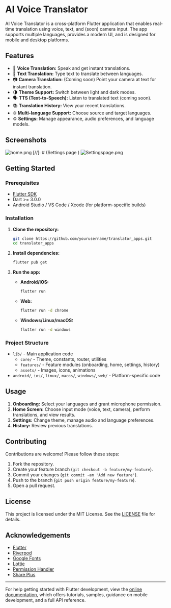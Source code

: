 # AI Voice Translator

AI Voice Translator is a cross-platform Flutter application that enables real-time translation using voice, text, and (soon) camera input. The app supports multiple languages, provides a modern UI, and is designed for mobile and desktop platforms.

## Features

- 🎤 **Voice Translation:** Speak and get instant translations.
- 📝 **Text Translation:** Type text to translate between languages.
- 📷 **Camera Translation:** (Coming soon) Point your camera at text for instant translation.
- 🌗 **Theme Support:** Switch between light and dark modes.
- 🗣️ **TTS (Text-to-Speech):** Listen to translated text (coming soon).
- 📚 **Translation History:** View your recent translations.
- 🌐 **Multi-language Support:** Choose source and target languages.
- ⚙️ **Settings:** Manage appearance, audio preferences, and language models.

## Screenshots

<!-- ![Home Screen](assets/screenshots/home.png) -->
![home.png](assets/Screenshots/home.png)
[//]: # (Settings page )
![Settingspage.png](assets/Screenshots/Settingspage.png)

## Getting Started

### Prerequisites

- [Flutter SDK](https://docs.flutter.dev/get-started/install)
- Dart >= 3.0.0
- Android Studio / VS Code / Xcode (for platform-specific builds)

### Installation

1. **Clone the repository:**
   ```sh
   git clone https://github.com/yourusername/translator_apps.git
   cd translator_apps
   ```

2. **Install dependencies:**
   ```sh
   flutter pub get
   ```

3. **Run the app:**
   - **Android/iOS:**
     ```sh
     flutter run
     ```
   - **Web:**
     ```sh
     flutter run -d chrome
     ```
   - **Windows/Linux/macOS:**
     ```sh
     flutter run -d windows
     ```

### Project Structure

- `lib/` - Main application code
  - `core/` - Theme, constants, router, utilities
  - `features/` - Feature modules (onboarding, home, settings, history)
  - `assets/` - Images, icons, animations
- `android/`, `ios/`, `linux/`, `macos/`, `windows/`, `web/` - Platform-specific code

## Usage

1. **Onboarding:** Select your languages and grant microphone permission.
2. **Home Screen:** Choose input mode (voice, text, camera), perform translations, and view results.
3. **Settings:** Change theme, manage audio and language preferences.
4. **History:** Review previous translations.

## Contributing

Contributions are welcome! Please follow these steps:

1. Fork the repository.
2. Create your feature branch (`git checkout -b feature/my-feature`).
3. Commit your changes (`git commit -am 'Add new feature'`).
4. Push to the branch (`git push origin feature/my-feature`).
5. Open a pull request.

## License

This project is licensed under the MIT License. See the [LICENSE](LICENSE) file for details.

## Acknowledgements

- [Flutter](https://flutter.dev/)
- [Riverpod](https://riverpod.dev/)
- [Google Fonts](https://fonts.google.com/)
- [Lottie](https://lottiefiles.com/)
- [Permission Handler](https://pub.dev/packages/permission_handler)
- [Share Plus](https://pub.dev/packages/share_plus)

---

For help getting started with Flutter development, view the [online documentation](https://docs.flutter.dev/), which offers tutorials, samples, guidance on mobile development, and a full API reference.
